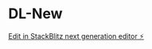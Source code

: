 # DL-New

[Edit in StackBlitz next generation editor ⚡️](https://stackblitz.com/~/github.com/SMMMM-star/DL-New)